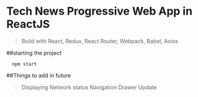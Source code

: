 # Tech News Progressive Web App in ReactJS
>Build with React, Redux, React Router, Webpack, Babel, Axios

##starting the project
```
  npm start
```

##Things to add in future
>Displaying Network status
>Navigation Drawer Update